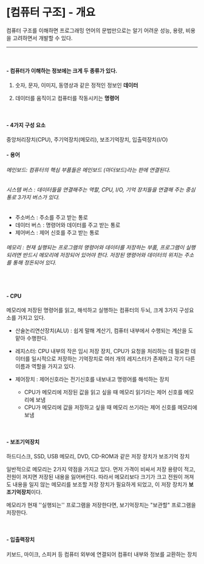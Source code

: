 # [컴퓨터 구조] - 개요

컴퓨터 구조를 이해하면 프로그래밍 언어의 문법만으로는 알기 어려운 성능, 용량, 비용을 고려하면서 개발할 수 있다.

<hr>

<br>

#### - 컴퓨터가 이해하는 정보에는 크게  두 종류가 있다. 

1. 숫자, 문자, 이미지, 동영상과 같은 정적인 정보인 **데이터**

2. 데이터를 움직이고 컴퓨터를 작동시키는 **명령어**

<br>

#### - 4가지 구성 요소

중앙처리장치(CPU), 주기억장치(메모리), 보조기억장치, 입출력장치(I/O)

#### - 용어

###### 메인보드: 컴퓨터의 핵심 부품들은 메인보드 (마더보드)라는 판에 연결된다.

###### 시스템 버스 : 데이터들을 연결해주는 역할, CPU, I/O, 기억 장치들을 연결해 주는 중심 통로 3가지 버스가 있다.

- 주소버스 : 주소를 주고 받는 통로
- 데이터 버스 : 명령어와 데이터를 주고 받는 통로
- 제어버스 : 제어 신호를 주고 받는 통로

###### 메모리 : 현재 실행되는 프로그램의 명령어와 데이터를 저장하는 부품, 프로그램이 실행되려면 반드시 메모리에 저장되어 있어야 한다. 저장된 명령어와 데이터의 위치는 주소를 통해 정돈되어 있다. 

<br>

#### - CPU

메모리에 저장된 명령어를 읽고, 해석하고 실행하는 컴퓨터의 두뇌, 크게 3가지 구성요소를 가지고 있다.

- 산술논리연산장치(ALU) : 쉽게 말해 계산기, 컴퓨터 내부에서 수행되는 계산을 도맡아 수행한다.

- 레지스터: CPU 내부의 작은 임시 저장 장치, CPU가 요청을 처리하는 데 필요한 데이터를 일시적으로 저장하는 기억장치로 여러 개의 레지스터가 존재하고 각기 다른 이름과 역할을 가지고 있다.

- 제어장치 : 제어신호라는 전기신호를 내보내고 명령어를 해석하는 장치
  - CPU가 메모리에 저장된 값을 읽고 싶을 때 메모리 읽기라는 제어 신호를 메모리에 보냄
  - CPU가 메모리에 값을 저장하고 싶을 때 메모리 쓰기라는 제어 신호를 메모리에 보냄

<br>

#### - 보조기억장치

하드디스크, SSD, USB 메모리, DVD, CD-ROM과 같은 저장 장치가 보조기억 장치

일반적으로 메모리는 2가지 약점을 가지고 있다. 먼저 가격이 비싸서 저장 용량이 적고, 전원이 꺼지면 저장된 내용을 잃어버린다. 따라서 메모리보다 크기가 크고 전원이 꺼져도 내용을 일지 않는 메모리를 보조할 저장 장치가 필요하게 되었고, 이 저장 장치가 **보조기억장치**이다.

메모리가 현재 ''실행되는'' 프로그램을 저장한다면, 보기억장치는 "보관할" 프로그램을 저장한다.

<br>

#### - 입출력장치

키보드, 마이크, 스피커 등 컴퓨터 외부에 연결되어 컴퓨터 내부와 정보를 교환하는 장치

